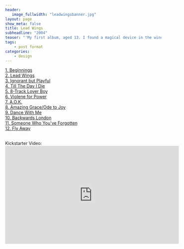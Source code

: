 ```yaml
---
header:
   image_fullwidth: "leadwingsbanner.jpg"
layout: page
show_meta: false
title: Lead Wings
subheadline: "2004"
teaser: "'My first album, aged 13. I found a magical device in the window of 'The Secret Music Shop' - a 4-track tape recorder. I knew what it was from pictures in guitar magazines, a Tascam Portastudio would mean I could multi-track myself playing lots of instruments one on top of another. I could make my own record label! I pestered my Mum and Dad for it for christmas. It was an old 1980's machine, with all the bells and whistles, and it worked magically well (when it didn't eat the tape). I bought microphones from poundland, and a teacher gave me an old one from a dressing up box at school .Within a year I'd made an album, and began a cottage industry of making albums and selling them to relatives who couldn't escape. It cost me £1 to make a copy, and I sold them for £5. well, I was hooked. As for listening value, it sounds pretty terrible - but it's kind of cute and good for a laugh. More importantly for me, it's part of my history, and it makes me happy to share these memories :)'"
tags:
    - post format
categories:
    - design 
---
```

<!--more-->
 <a href="">1. Beginnings</a><br>
 <a href="">2. Lead Wings</a><br>
 <a href="">3. Ignorant but Playful</a><br>
 <a href="">4. Till The Day I Die</a><br>
 <a href="">5. 8-Track Lover Boy</a><br>
 <a href="">6. Violene for Power</a><br>
 <a href="">7. A.O.K.</a><br>
 <a href="">8. Amazing Grace/Ode to Joy</a><br>
 <a href="">9. Dance With Me</a><br>
 <a href="">10. Backwards London</a><br>
 <a href="">11. Someone Who You've Forgotten</a><br>
 <a href="">12. Fly Away</a><br>

<br>
 Kickstarter Video:<br>
  <iframe width="560" height="315" src="https://www.youtube.com/embed/nUOizyHPPg4" frameborder="0" allowfullscreen></iframe>

